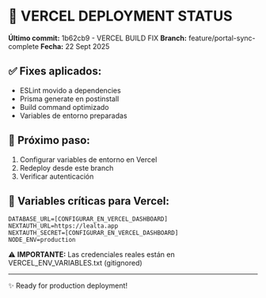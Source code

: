 # 🚀 VERCEL DEPLOYMENT STATUS

**Último commit:** 1b62cb9 - VERCEL BUILD FIX
**Branch:** feature/portal-sync-complete
**Fecha:** 22 Sept 2025

## ✅ Fixes aplicados:
- ESLint movido a dependencies 
- Prisma generate en postinstall
- Build command optimizado
- Variables de entorno preparadas

## 🎯 Próximo paso:
1. Configurar variables de entorno en Vercel
2. Redeploy desde este branch
3. Verificar autenticación

## 🔧 Variables críticas para Vercel:
```
DATABASE_URL=[CONFIGURAR_EN_VERCEL_DASHBOARD]
NEXTAUTH_URL=https://lealta.app
NEXTAUTH_SECRET=[CONFIGURAR_EN_VERCEL_DASHBOARD]
NODE_ENV=production
```

⚠️ **IMPORTANTE:** Las credenciales reales están en VERCEL_ENV_VARIABLES.txt (gitignored)

---
✨ Ready for production deployment!
